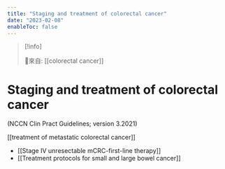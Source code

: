 ```yaml
---
title: "Staging and treatment of colorectal cancer"
date: "2023-02-08"
enableToc: false
---
```


> [!info]
>
> 🌱來自: [[colorectal cancer]]

# Staging and treatment of colorectal cancer

(NCCN Clin Pract Guidelines; version 3.2021)

[[treatment of metastatic colorectal cancer]]

- [[Stage IV unresectable mCRC-first-line therapy]]
- [[Treatment protocols for small and large bowel cancer]]
